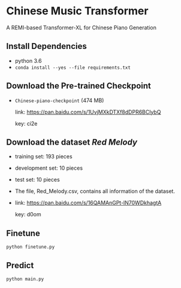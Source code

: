# Chinese Music Transformer
A REMI-based Transformer-XL for Chinese Piano Generation

## Install Dependencies

- python 3.6
- `conda install --yes --file requirements.txt`

## Download the Pre-trained Checkpoint

- `Chinese-piano-checkpoint` (474 MB) 

  link: https://pan.baidu.com/s/1UvjMXkDTXf8dDPR6BClybQ

  key: ci2e

## Download the dataset *Red Melody*

- training set: 193 pieces

- development set: 10 pieces

- test set: 10 pieces

- The file, Red_Melody.csv, contains all information of the dataset.

- link: https://pan.baidu.com/s/16QAMAnGPt-lN70WDkhagtA

  key: d0om

## Finetune
`python finetune.py`

## Predict
`python main.py`
